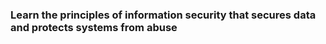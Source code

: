 ### Learn the principles of information security that secures data and protects systems from abuse


